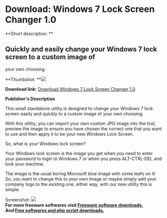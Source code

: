 # Download: Windows 7 Lock Screen Changer 1.0

**Short description: **

## Quickly and easily change your Windows 7 lock screen to a custom image of
your own choosing.

  
**Thumbshot: **![](http://www.freewarefiles.com/screenshot/win7lckscrchngr_md.jpg)   
  
**Download link:** [Download Windows 7 Lock Screen Changer 1.0](http://freesoftwares.boysofts.com/Windows-7-Lock-Screen-Changer_program_98881.html)  
  

**Publisher's Description**  
  

This small standalone utility is designed to change your Windows 7 lock screen
easily and quickly to a custom image of your own choosing.

With this utility, you can import your own custom JPG image into the tool,
preview the image to ensure you have chosen the correct one that you want to
use and then apply it to be your new Windows Lock Screen.

So, what is your Windows lock screen?

Your Windows lock screen is the image you get when you need to enter your
password to login to Windows 7 or when you press ALT-CTRL-DEL and lock your
machine.

The image is the usual boring Microsoft blue image with some leafs on it! So,
you want to change this to your own image or maybe simply add your company
logo to the existing one, either way, with our new utility this is simple.

  
  
Screenshot: ![](http://www.freewarefiles.com/screenshot/win7lckscrchngr.jpg)  
**For more freeware softwares visit [Freeware software downloads.](http://freesoftwares.boysofts.com/)**   
**And [Free softwares and php script downloads.](http://www.boysofts.com/)**

